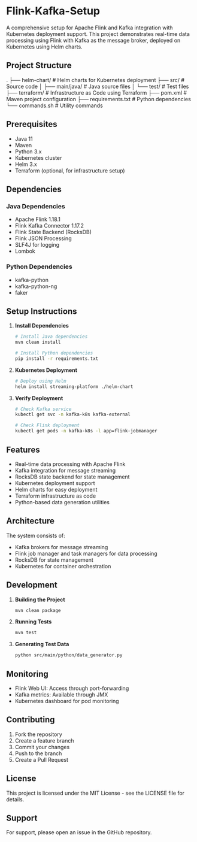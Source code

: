 # Flink-Kafka-Setup

A comprehensive setup for Apache Flink and Kafka integration with Kubernetes deployment support. This project demonstrates real-time data processing using Flink with Kafka as the message broker, deployed on Kubernetes using Helm charts.

## Project Structure
.
├── helm-chart/ # Helm charts for Kubernetes deployment
├── src/ # Source code
│ ├── main/java/ # Java source files
│ └── test/ # Test files
├── terraform/ # Infrastructure as Code using Terraform
├── pom.xml # Maven project configuration
├── requirements.txt # Python dependencies
└── commands.sh # Utility commands


## Prerequisites

- Java 11
- Maven
- Python 3.x
- Kubernetes cluster
- Helm 3.x
- Terraform (optional, for infrastructure setup)

## Dependencies

### Java Dependencies
- Apache Flink 1.18.1
- Flink Kafka Connector 1.17.2
- Flink State Backend (RocksDB)
- Flink JSON Processing
- SLF4J for logging
- Lombok

### Python Dependencies
- kafka-python
- kafka-python-ng
- faker

## Setup Instructions

1. **Install Dependencies**
   ```bash
   # Install Java dependencies
   mvn clean install

   # Install Python dependencies
   pip install -r requirements.txt
   ```

2. **Kubernetes Deployment**
   ```bash
   # Deploy using Helm
   helm install streaming-platform ./helm-chart
   ```

3. **Verify Deployment**
   ```bash
   # Check Kafka service
   kubectl get svc -n kafka-k8s kafka-external

   # Check Flink deployment
   kubectl get pods -n kafka-k8s -l app=flink-jobmanager
   ```

## Features

- Real-time data processing with Apache Flink
- Kafka integration for message streaming
- RocksDB state backend for state management
- Kubernetes deployment support
- Helm charts for easy deployment
- Terraform infrastructure as code
- Python-based data generation utilities

## Architecture

The system consists of:
- Kafka brokers for message streaming
- Flink job manager and task managers for data processing
- RocksDB for state management
- Kubernetes for container orchestration

## Development

1. **Building the Project**
   ```bash
   mvn clean package
   ```

2. **Running Tests**
   ```bash
   mvn test
   ```

3. **Generating Test Data**
   ```bash
   python src/main/python/data_generator.py
   ```

## Monitoring

- Flink Web UI: Access through port-forwarding
- Kafka metrics: Available through JMX
- Kubernetes dashboard for pod monitoring

## Contributing

1. Fork the repository
2. Create a feature branch
3. Commit your changes
4. Push to the branch
5. Create a Pull Request

## License

This project is licensed under the MIT License - see the LICENSE file for details.

## Support

For support, please open an issue in the GitHub repository.